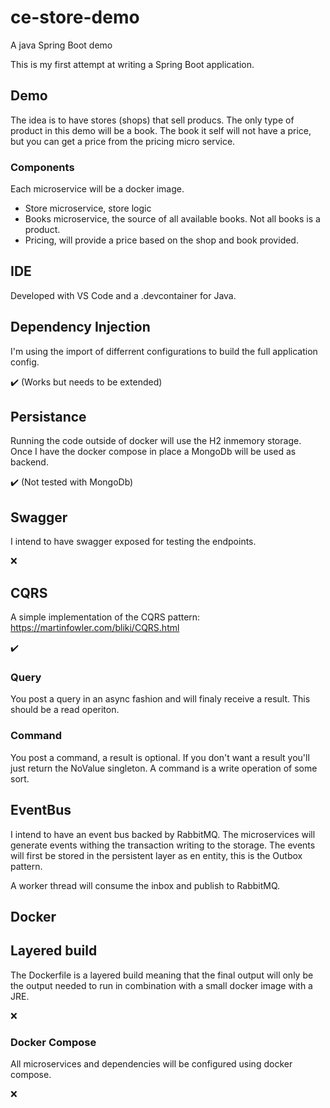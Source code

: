 # ce-store-demo

A java Spring Boot demo

This is my first attempt at writing a Spring Boot application.

## Demo

The idea is to have stores (shops) that sell producs. The only type of product in this demo will be a book.
The book it self will not have a price, but you can get a price from the pricing micro service.

### Components

Each microservice will be a docker image.

* Store microservice, store logic
* Books microservice, the source of all available books. Not all books is a product.
* Pricing, will provide a price based on the shop and book provided. 

## IDE

Developed with VS Code and a .devcontainer for Java.

## Dependency Injection

I'm using the import of differrent configurations to build the full application config.

✔️ (Works but needs to be extended)

## Persistance

Running the code outside of docker will use the H2 inmemory storage.
Once I have the docker compose in place a MongoDb will be used as backend.

✔️ (Not tested with MongoDb)

## Swagger

I intend to have swagger exposed for testing the endpoints.

:x:

## CQRS

A simple implementation of the CQRS pattern:
https://martinfowler.com/bliki/CQRS.html

✔️

### Query

You post a query in an async fashion and will finaly receive a result. This should be a read operiton.

### Command

You post a command, a result is optional. If you don't want a result you'll just return the NoValue singleton.
A command is a write operation of some sort.

## EventBus

I intend to have an event bus backed by RabbitMQ. The microservices will generate events withing the transaction writing to the storage.
The events will first be stored in the persistent layer as en entity, this is the Outbox pattern.

A worker thread will consume the inbox and publish to RabbitMQ.

## Docker

## Layered build

The Dockerfile is a layered build meaning that the final output will only be the output needed to run in combination with a small docker image with a JRE.

:x:


### Docker Compose

All microservices and dependencies will be configured using docker compose.

:x:




